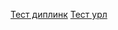 

[Тест диплинк](abm://trade-acquiring/set-discount-tariff?organizationId=uuu)
[Тест урл](https://link.alfabank.ru/alfa-security/)
